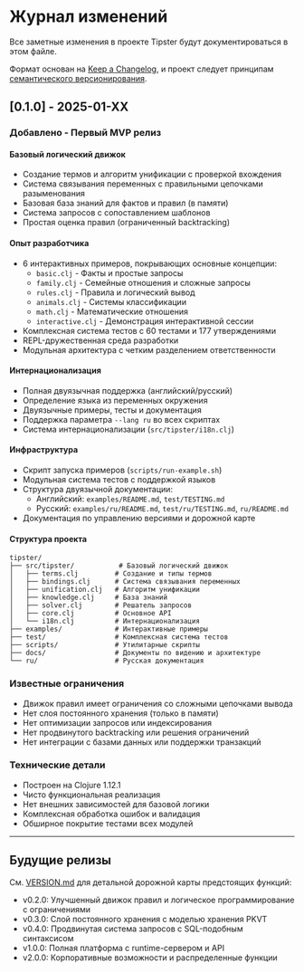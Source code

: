 # Журнал изменений

Все заметные изменения в проекте Tipster будут документироваться в этом файле.

Формат основан на [Keep a Changelog](https://keepachangelog.com/en/1.0.0/),
и проект следует принципам [семантического версионирования](https://semver.org/spec/v2.0.0.html).

## [0.1.0] - 2025-01-XX

### Добавлено - Первый MVP релиз

#### Базовый логический движок
- Создание термов и алгоритм унификации с проверкой вхождения
- Система связывания переменных с правильными цепочками разыменования
- Базовая база знаний для фактов и правил (в памяти)
- Система запросов с сопоставлением шаблонов
- Простая оценка правил (ограниченный backtracking)

#### Опыт разработчика
- 6 интерактивных примеров, покрывающих основные концепции:
  - `basic.clj` - Факты и простые запросы
  - `family.clj` - Семейные отношения и сложные запросы
  - `rules.clj` - Правила и логический вывод
  - `animals.clj` - Системы классификации
  - `math.clj` - Математические отношения
  - `interactive.clj` - Демонстрация интерактивной сессии
- Комплексная система тестов с 60 тестами и 177 утверждениями
- REPL-дружественная среда разработки
- Модульная архитектура с четким разделением ответственности

#### Интернационализация
- Полная двуязычная поддержка (английский/русский)
- Определение языка из переменных окружения
- Двуязычные примеры, тесты и документация
- Поддержка параметра `--lang ru` во всех скриптах
- Система интернационализации (`src/tipster/i18n.clj`)

#### Инфраструктура
- Скрипт запуска примеров (`scripts/run-example.sh`)
- Модульная система тестов с поддержкой языков
- Структура двуязычной документации:
  - Английский: `examples/README.md`, `test/TESTING.md`
  - Русский: `examples/ru/README.md`, `test/ru/TESTING.md`, `ru/README.md`
- Документация по управлению версиями и дорожной карте

#### Структура проекта
```
tipster/
├── src/tipster/           # Базовый логический движок
│   ├── terms.clj         # Создание и типы термов
│   ├── bindings.clj      # Система связывания переменных
│   ├── unification.clj   # Алгоритм унификации
│   ├── knowledge.clj     # База знаний
│   ├── solver.clj        # Решатель запросов
│   ├── core.clj          # Основное API
│   └── i18n.clj          # Интернационализация
├── examples/             # Интерактивные примеры
├── test/                 # Комплексная система тестов
├── scripts/              # Утилитарные скрипты
├── docs/                 # Документы по видению и архитектуре
└── ru/                   # Русская документация
```

### Известные ограничения
- Движок правил имеет ограничения со сложными цепочками вывода
- Нет слоя постоянного хранения (только в памяти)
- Нет оптимизации запросов или индексирования
- Нет продвинутого backtracking или решения ограничений
- Нет интеграции с базами данных или поддержки транзакций

### Технические детали
- Построен на Clojure 1.12.1
- Чисто функциональная реализация
- Нет внешних зависимостей для базовой логики
- Комплексная обработка ошибок и валидация
- Обширное покрытие тестами всех модулей

---

## Будущие релизы

См. [VERSION.md](VERSION.md) для детальной дорожной карты предстоящих функций:
- v0.2.0: Улучшенный движок правил и логическое программирование с ограничениями
- v0.3.0: Слой постоянного хранения с моделью хранения PKVT
- v0.4.0: Продвинутая система запросов с SQL-подобным синтаксисом
- v1.0.0: Полная платформа с runtime-сервером и API
- v2.0.0: Корпоративные возможности и распределенные функции 
